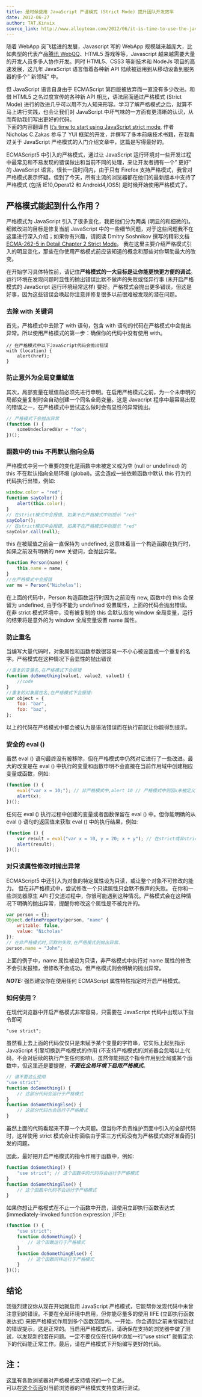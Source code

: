 ```yaml
---
title: 是时候使用 JavaScript 严谨模式 (Strict Mode) 提升团队开发效率
date: 2012-06-27
author: TAT.Kinvix
source_link: http://www.alloyteam.com/2012/06/it-is-time-to-use-the-javascript-strict-mode-strict-mode-to-enhance-the-efficiency-of-team-development/
---
```


随着 WebApp 突飞猛进的发展，Javascript 写的 WebApp 规模越来越庞大，比如典型的代表产品[腾讯 WebQQ](http://web.qq.com/)、HTML5 游戏等等，Javascript 越来越需要大量的开发人员多多人协作开发。同时 HTML5、CSS3 等新技术和 NodeJs 项目的高速发展，这几年 JavaScript 语言借着各种新 API 陆续被运用到从移动设备到服务器的多个” 新领域” 中。

但 JavaScript 语言自身由于 ECMAScript 第四版被放弃而一直没有多少改进。和借 HTML5 之名过度宣传的各种新 API 相比，语法层面通过严格模式 (Strict Mode) 进行的改进几乎可以用不为人知来形容。学习了解严格模式之后，就算不马上进行实践，也会让我们对 JavaScript 中坏气味的一方面有更清晰的认识，从而帮助我们写出更好的代码。  
下面的内容翻译自 [It’s time to start using JavaScript strict mode](http://www.nczonline.net/blog/2012/03/13/its-time-to-start-using-javascript-strict-mode/), 作者 Nicholas C.Zakas 参与了 YUI 框架的开发，并撰写了多本前端技术书籍，在我看过关于 JavaScript 严格模式的入门介绍文章中，这篇是写得最好的。

ECMAScript5 中引入的严格模式，通过让 JavaScript 运行环境对一些开发过程中最常见和不易发现的错误做出和当前不同的处理，来让开发者拥有一个” 更好” 的 JavaScript 语言。很长一段时间内，由于只有 Firefox 支持严格模式，我曾对严格模式表示怀疑。但到了今天，所有主流的浏览器都在他们的最新版本中支持了严格模式 (包括 IE10,Opera12 和 Android4,IOS5) 是时候开始使用严格模式了。

## 严格模式能起到什么作用？

严格模式为 JavaScript 引入了很多变化，我把他们分为两类 (明显的和细微的)。细微改进的目标是修复当前 JavaScript 中的一些细节问题，对于这些问题我不在这里进行深入介绍；如果你有兴趣，请阅读 Dmitry Soshnikov 撰写的精彩文档 [ECMA-262-5 in Detail Chapter 2 Strict Mode](http://dmitrysoshnikov.com/ecmascript/es5-chapter-2-strict-mode/)。 我在这里主要介绍严格模式引入的明显变化，那些在你使用严格模式前应该知道的概念和那些对你帮助最大的改变。

在开始学习具体特性前，请记住**严格模式的一大目标是让你能更快更方便的调试**。运行环境在发现问题时显性的抛出错误比默不做声的失败或怪异行事 (未开启严格模式的 JavaScript 运行环境经常这样) 要好。严格模式会抛出更多错误，但这是好事，因为这些错误会唤起你注意并修复很多以前很难被发现的潜在问题。

### 去除 with 关键词

首先，严格模式中去除了 with 语句，包含 with 语句的代码在严格模式中会抛出异常。所以使用严格模式的第一步：确保你的代码中没有使用 with。

    // 在严格模式中以下JavaScript代码会抛出错误
    with (location) {
        alert(href);
    }

### 防止意外为全局变量赋值

其次，局部变量在赋值前必须先进行申明。在启用严格模式之前，为一个未申明的局部变量复制时会自动创建一个同名全局变量。这是 Javacript 程序中最容易出现的错误之一，在严格模式中尝试这么做时会有显性的异常抛出。

```javascript
// 严格模式下会抛出异常
(function () {
    someUndeclaredVar = "foo";
})();
```

### 函数中的 this 不再默认指向全局

严格模式中另一个重要的变化是函数中未被定义或为空 (null or undefined) 的 this 不在默认指向全局环境 (global)。这会造成一些依赖函数中默认 this 行为的代码执行出错，例如:

```javascript
window.color = "red";
function sayColor() {
    alert(this.color);
}
// 在strict模式中会报错, 如果不在严格模式中则提示 “red"
sayColor();
// 在strict模式中会报错, 如果不在严格模式中则提示 “red"
sayColor.call(null);
```

this 在被赋值之前会一直保持为 undefined, 这意味着当一个构造函数在执行时，如果之前没有明确的 new 关键词，会抛出异常。

```javascript
function Person(name) {
    this.name = name;
}
//在严格模式中会报错
var me = Person("Nicholas");
```

在上面的代码中，Person 构造函数运行时因为之前没有 new, 函数中的 this 会保留为 undefined, 由于你不能为 undefined 设置属性，上面的代码会抛出错误。 在非 strict 模式环境中，没有被复制的 this 会默认指向 window 全局变量，运行的结果将是意外的为 window 全局变量设置 name 属性。

### 防止重名

当编写大量代码时，对象属性和函数参数很容易一不小心被设置成一个重复的名字。严格模式在这种情况下会显性的抛出错误

```javascript
//重复的变量名,在严格模式下会报错
function doSomething(value1, value2, value1) {
    //code
}
//重复的对象属性名,在严格模式下会报错:
var object = {
    foo: "bar",
    foo: "baz",
};
```

以上的代码在严格模式中都会被认为是语法错误而在执行前就让你能得到提示。

### 安全的 eval ()

虽然 eval () 语句最终没有被移除，但在严格模式中仍然对它进行了一些改进。最大的改变是在 eval () 中执行的变量和函数申明不会直接在当前作用域中创建相应变量或函数，例如:

```javascript
(function () {
    eval("var x = 10;"); // 非严格模式中,alert 10 // 严格模式中则因x未被定义而抛出异常,
    alert(x);
})();
```

任何在 eval () 执行过程中创建的变量或者函数保留在 eval () 中。但你能明确的从 eval () 语句的返回值来获取 eval () 中的执行结果，例如:

```javascript
(function () {
    var result = eval("var x = 10, y = 20; x + y"); // 在strict或非strict模式中都能正确的运行余下的语句.(resulst为30)
    alert(result);
})();
```

### 对只读属性修改时抛出异常

ECMAScript5 中还引入为对象的特定属性设为只读，或让整个对象不可修改的能力。 但在非严格模式中，尝试修改一个只读属性只会默不做声的失败。 在你和一些浏览器原生 API 打交道过程中，你很可能遇到这种情况。严格模式会在这种情况下明确的抛出异常，提醒你修改这个属性是不被允许的。

```javascript
var person = {};
Object.defineProperty(person, "name" {
    writable: false,
    value: "Nicholas"
});
// 在非严格模式时,沉默的失败,在严格模式则抛出异常.
person.name = "John";
```

上面的例子中，name 属性被设为只读，非严格模式中执行对 name 属性的修改不会引发报错，但修改不会成功。但严格模式则会明确的抛出异常。

**_NOTE:_** 强烈建议你在使用任何 ECMAScript 属性特性指定时开启严格模式。

### 如何使用？

在现代浏览器中开启严格模式非常容易，只需要在 JavaScript 代码中出现以下指令即可

    "use strict";

虽然看上去上面的代码仅仅只是未赋予某个变量的字符串，它实际上起到指示 JavaScript 引擎切换到严格模式的作用 (不支持严格模式的浏览器会忽略以上代码，不会对后续的执行产生任何影响)。虽然你能把这个指令作用到全局或某个函数中，但这里还是要提醒，**_不要在全局环境下启用严格模式_**。

```javascript
// 请不要这么使用
"use strict";
function doSomething() {
    // 这部分代码会运行于严格模式
}
function doSomethingElse() {
    // 这部分代码也会运行于严格模式
}
```

虽然上面的代码看起来不算一个大问题。但当你不负责维护页面中引入的全部代码时，这样使用 strict 模式会让你面临由于第三方代码没有为严格模式做好准备而引发的问题。

因此，最好把开启严格模式的指令作用于函数中，例如:

```javascript
function doSomething() {
    "use strict"; // 这个函数中的代码将会运行于严格模式
}
function doSomethingElse() {
    // 这个函数中代码不会运行于严格模式
}
```

如果你想让严格模式在不止一个函数中开启，请使用立即执行函数表达式 (immediately-invoked function expression ,IIFE):

```javascript
(function () {
    "use strict";
    function doSomething() {
        // 这个函数运行于严格模式
    }
    function doSomethingElse() {
        // 这个函数同样运行于严格模式
    }
})();
```

## 结论

我强烈建议你从现在开始就启用 JavaScript 严格模式，它能帮你发现代码中未曾注意到的错误。不要在全局环境中启用，但你能尽量多的使用 IIFE (立即执行函数表达式) 来把严格模式作用到多个函数范围内。一开始，你会遇到之前未曾碰到过的错误提示，这是正常的。当启用严格模式后，请确保在支持的浏览器中做了测试，以发现新的潜在问题。一定不要仅仅在代码中添加一行”use strict” 就假定余下的代码能正常工作。最后，请在严格模式下开始编写更好的代码。

## 注：

[这里](http://caniuse.com/use-strict)有各款浏览器对严格模式支持情况的一个汇总。  
可以在[这个页面](http://java-script.limewebs.com/strictMode/test_hosted.html)对当前浏览器的严格模式支持度进行测试。